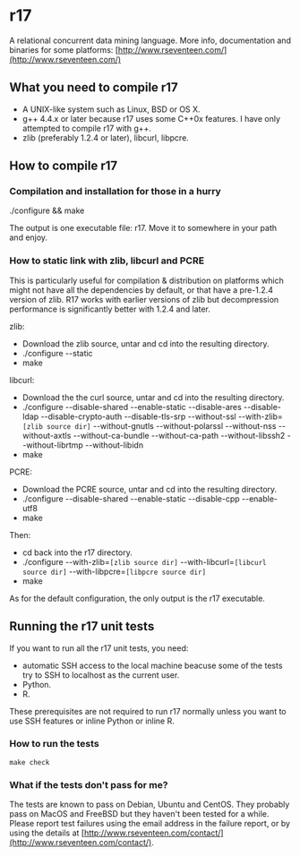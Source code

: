 # r17 #

A relational concurrent data mining language.
More info, documentation and binaries for some platforms:
[http://www.rseventeen.com/](http://www.rseventeen.com/)

## What you need to compile r17 ##
* A UNIX-like system such as Linux, BSD or OS X.
* g++ 4.4.x or later because r17 uses some C++0x features.  I have only
  attempted to compile r17 with g++.
* zlib (preferably 1.2.4 or later), libcurl, libpcre.


## How to compile r17 ##

### Compilation and installation for those in a hurry ###
./configure && make

The output is one executable file: r17.  Move it to somewhere in your path and enjoy.


### How to static link with zlib, libcurl and PCRE ###
This is particularly useful for compilation & distribution on platforms which
might not have all the dependencies by default, or that have a pre-1.2.4
version of zlib.  R17 works with earlier versions of zlib but decompression
performance is significantly better with 1.2.4 and later.

zlib:
* Download the zlib source, untar and cd into the resulting directory.
* ./configure --static
* make

libcurl:
* Download the the curl source, untar and cd into the resulting directory.
* ./configure --disable-shared --enable-static --disable-ares --disable-ldap
  --disable-crypto-auth --disable-tls-srp --without-ssl
  --with-zlib=`[zlib source dir]`
  --without-gnutls --without-polarssl --without-nss --without-axtls
  --without-ca-bundle --without-ca-path --without-libssh2 --without-librtmp
  --without-libidn
* make

PCRE:
* Download the PCRE source, untar and cd into the resulting directory.
* ./configure --disable-shared --enable-static --disable-cpp --enable-utf8
* make

Then:
* cd back into the r17 directory.
* ./configure --with-zlib=`[zlib source dir]`
  --with-libcurl=`[libcurl source dir]`
  --with-libpcre=`[libpcre source dir]`
* make

As for the default configuration, the only output is the r17 executable.


## Running the r17 unit tests ##
If you want to run all the r17 unit tests, you need:
* automatic SSH access to the local machine beacuse some of the tests try to SSH to localhost as the current user.
* Python.
* R.

These prerequisites are not required to run r17 normally unless you want to use SSH features or inline Python or inline R.


### How to run the tests ###
`make check`

### What if the tests don't pass for me? ###
The tests are known to pass on Debian, Ubuntu and CentOS.  They probably pass on MacOS and FreeBSD but they haven't been tested for a while.
Please report test failures using the email address in the failure report, or by using the details at
[http://www.rseventeen.com/contact/](http://www.rseventeen.com/contact/).
